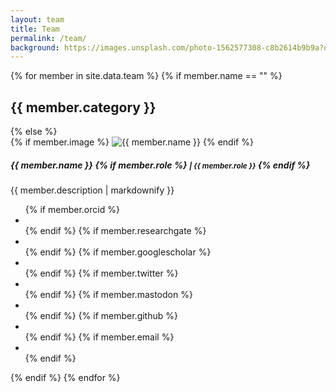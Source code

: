 ```yaml
---
layout: team
title: Team
permalink: /team/
background: https://images.unsplash.com/photo-1562577308-c8b2614b9b9a?q=80&w=1000&auto=format&fit=crop&ixlib=rb-4.0.3&ixid=M3wxMjA3fDB8MHxwaG90by1wYWdlfHx8fGVufDB8fHx8fA%3D%3D
---
```


{% for member in site.data.team %}
  {% if member.name == "" %}
    <h2>{{ member.category }}</h2>
  {% else %}
    <div class="d-flex team-member">
      <div class="flex-shrink-0 me-3">
        {% if member.image %}
          <img src="{{ member.image | relative_url }}" alt="{{ member.name }}">
        {% endif %}
      </div>
      <div>
        <h5 id="{{ member.name | strip | url_encode }}">
          {{ member.name }}
          {% if member.role %}
            <small class="text-muted">| {{ member.role }}</small>
          {% endif %}
        </h5>
        {{ member.description | markdownify }}
        <ul class="list-inline">
          {% if member.orcid %}
            <li class="list-inline-item">
              <a href="https://orcid.org/{{ member.orcid }}"><i class="ai ai-orcid"></i></a>
            </li>
          {% endif %}
          {% if member.researchgate %}
            <li class="list-inline-item">
              <a href="https://researchgate.net/profile/{{ member.researchgate }}"><i class="ai ai-researchgate"></i></a>
            </li>
          {% endif %}
          {% if member.googlescholar %}
            <li class="list-inline-item">
              <a href="https://scholar.google.com/citations?user={{ member.googlescholar }}"><i class="ai ai-google-scholar"></i></a>
            </li>
          {% endif %}
          {% if member.twitter %}
            <li class="list-inline-item">
              <a href="https://twitter.com/{{ member.twitter }}"><i class="fab fa-twitter"></i></a>
            </li>
          {% endif %}
          {% if member.mastodon %}
            <li class="list-inline-item">
              <a href="{{ member.mastodon }}"><i class="fab fa-mastodon"></i></a>
            </li>
          {% endif %}
          {% if member.github %}
            <li class="list-inline-item">
              <a href="https://github.com/{{ member.github }}"><i class="fab fa-github"></i></a>
            </li>
          {% endif %}
          {% if member.email %}
            <li class="list-inline-item">
              <a href="mailto:{{ member.email }}"><i class="far fa-envelope"></i></a>
            </li>
          {% endif %}
        </ul>
      </div>
    </div>
  {% endif %}
{% endfor %}
